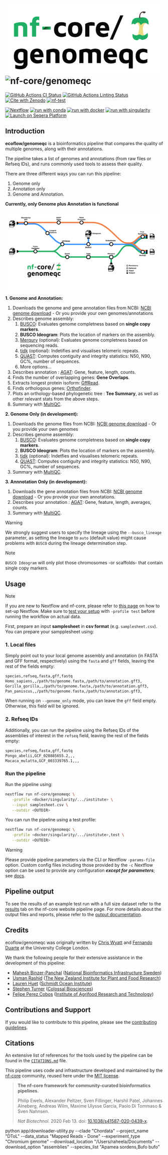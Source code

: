 # ![nf-core/genomeqc](docs/images/nf-core-genomeqc_logo_light.png#gh-light-mode-only) ![nf-core/genomeqc](docs/images/nf-core-genomeqc_logo_dark.png#gh-dark-mode-only)

[![GitHub Actions CI Status](https://github.com/ecoflow/genomeqc/actions/workflows/ci.yml/badge.svg)](https://github.com/ecoflow/genomeqc/actions/workflows/ci.yml)
[![GitHub Actions Linting Status](https://github.com/ecoflow/genomeqc/actions/workflows/linting.yml/badge.svg)](https://github.com/ecoflow/genomeqc/actions/workflows/linting.yml)[![Cite with Zenodo](http://img.shields.io/badge/DOI-10.5281/zenodo.XXXXXXX-1073c8?labelColor=000000)](https://doi.org/10.5281/zenodo.XXXXXXX)
[![nf-test](https://img.shields.io/badge/unit_tests-nf--test-337ab7.svg)](https://www.nf-test.com)

[![Nextflow](https://img.shields.io/badge/nextflow%20DSL2-%E2%89%A523.04.0-23aa62.svg)](https://www.nextflow.io/)
[![run with conda](http://img.shields.io/badge/run%20with-conda-3EB049?labelColor=000000&logo=anaconda)](https://docs.conda.io/en/latest/)
[![run with docker](https://img.shields.io/badge/run%20with-docker-0db7ed?labelColor=000000&logo=docker)](https://www.docker.com/)
[![run with singularity](https://img.shields.io/badge/run%20with-singularity-1d355c.svg?labelColor=000000)](https://sylabs.io/docs/)
[![Launch on Seqera Platform](https://img.shields.io/badge/Launch%20%F0%9F%9A%80-Seqera%20Platform-%234256e7)](https://cloud.seqera.io/launch?pipeline=https://github.com/ecoflow/genomeqc)

## Introduction

**ecoflow/genomeqc** is a bioinformatics pipeline that compares the quality of multiple genomes, along with their annotations.

The pipeline takes a list of genomes and annotations (from raw files or Refseq IDs), and runs commonly used tools to assess their quality.

There are three different ways you can run this pipeline:
 1. Genome only
 2. Annotation only
 3. Genome and Annotation.

**Currently, only Genome plus Annotation is functional**

<!-- TODO nf-core:
For an example, see https://github.com/nf-core/rnaseq/blob/master/README.md#introduction
-->

<!-- TODO nf-core: Include a figure that guides the user through the major workflow steps. Many nf-core
     workflows use the "tube map" design for that. See https://nf-co.re/docs/contributing/design_guidelines#examples for examples.
-->

![pipeline_diagram](docs/images/nf-core-genomeqc_metro_map_v2.png)

**1. Genome and Annotation:**
1. Downloads the genome and gene annotation files from NCBI: [NCBI genome download](https://github.com/kblin/ncbi-genome-download) - Or you provide your own genomes/annotations
2. Describes genome assembly:
   1. [BUSCO](https://busco.ezlab.org/): Evaluates genome completness based on **single copy markers**.
   2. **BUSCO Ideogram**: Plots the location of markers on the assembly.
   3. [Merqury](https://github.com/marbl/merqury) (optional): Evaluates genome completness based on sequencing reads.
   4. [tidk](https://github.com/tolkit/telomeric-identifier) (optional): Indetifies and visualises telomeric repeats.
   5. [QUAST](https://github.com/ablab/quast): Computes contiguity and integrity statistics: N50, N90, GC%, number of sequences.
   6. More options...
3. Describes annotation : [AGAT](https://agat.readthedocs.io/en/latest/): Gene, feature, length, counts.
4. Finds the number of overlapping genes: **Gene Overlaps**.
5. Extracts longest protein isoform: [GffRead](https://github.com/gpertea/gffread).
6. Finds orthologous genes: [Orthofinder](https://github.com/davidemms/OrthoFinder).
7. Plots an orthology-based phylogenetic tree : **Tee Summary**, as well as other relevant stats from the above steps.
8. Summary with [MultiQC](http://multiqc.info).

**2. Genome Only (in development):**
1. Downloads the genome files from NCBI: [NCBI genome download](https://github.com/kblin/ncbi-genome-download) - Or you provide your own genomes
2. Describes genome assembly:
   1. [BUSCO](https://busco.ezlab.org/): Evaluates genome completness based on **single copy markers**.
   2. **BUSCO Ideogram**: Plots the location of markers on the assembly.
   3. [tidk](https://github.com/tolkit/telomeric-identifier) (optional): Indetfies and visualises telomeric repeats.
   3. [QUAST](https://github.com/ablab/quast): Computes contiguity and integrity statistics: N50, N90, GC%, number of sequences.
3. Summary with [MultiQC](http://multiqc.info).

**3. Annnotation Only (in development):**
1. Downloads the gene annotation files from NCBI: [NCBI genome download](https://github.com/kblin/ncbi-genome-download) - Or you provide your own annotations.
2. Describes your annotation : [AGAT](https://agat.readthedocs.io/en/latest/): Gene, feature, length, averages, counts.
3. Summary with [MultiQC](http://multiqc.info).

> [!WARNING]
> We strongly suggest users to specify the lineage using the `--busco_lineage` parameter, as setting the lineage to `auto` (default value) might cause problems with `BUSCO` during the lineage determination step.

> [!NOTE]
> `BUSCO Ideogram` will only plot those chromosomes -or scaffolds- that contain single copy markers.

## Usage

> [!NOTE]
> If you are new to Nextflow and nf-core, please refer to [this page](https://nf-co.re/docs/usage/installation) on how to set-up Nextflow. Make sure to [test your setup](https://nf-co.re/docs/usage/introduction#how-to-run-a-pipeline) with `-profile test` before running the workflow on actual data.

First, prepare an input **samplesheet** in **csv format** (e.g. `samplesheet.csv`). You can prepare your sampplesheet using:

###  1. Local files

Simply point out to your local genome assembly and annotation (in FASTA and GFF format, respectively) using the `fasta` and `gff` fields, leaving the rest of the fields empty:

```csv
species,refseq,fasta,gff,fastq
Homo_sapiens,,/path/to/genome.fasta,/path/to/annotation.gff3,
Gorilla_gorilla,,/path/to/genome.fasta,/path/to/annotation.gff3,
Pan_paniscus,,/path/to/genome.fasta,/path/to/annotation.gff3,
```

When running on ``--genome_only`` mode, you can leave the `gff` field empty. Otherwise, this field will be ignored.

### 2. Refseq IDs

Additionally, you can run the pipeline using the Refseq IDs of the assemblies of interest in the `refseq` field, leaving the rest of the fields empty:

```csv
species,refseq,fasta,gff,fastq
Pongo_abelii,GCF_028885655.2,,,
Macaca_mulatta,GCF_003339765.1,,,
```

### Run the pipeline

<!--
You can mix the two input types **(in development)**.
-->

Run the pipeline using:

```bash
nextflow run nf-core/genomeqc \
   -profile <docker/singularity/.../institute> \
   --input samplesheet.csv \
   --outdir <OUTDIR>
```

You can run the pipeline using a test profile:

```bash
nextflow run nf-core/genomeqc \
   -profile <docker/singularity/.../institute>,test \
   --outdir <OUTDIR>
```

<!-- TODO nf-core: update the following command to include all required parameters for a minimal example -->

> [!WARNING]
> Please provide pipeline parameters via the CLI or Nextflow `-params-file` option. Custom config files including those provided by the `-c` Nextflow option can be used to provide any configuration _**except for parameters**_;
> see [docs](https://nf-co.re/usage/configuration#custom-configuration-files).

## Pipeline output

To see the results of an example test run with a full size dataset refer to the [results](https://nf-co.re/genomeqc/results) tab on the nf-core website pipeline page.
For more details about the output files and reports, please refer to the
[output documentation](https://nf-co.re/genomeqc/output).

## Credits

ecoflow/genomeqc was originally written by [Chris Wyatt](https://github.com/chriswyatt1) and [Fernando Duarte](https://github.com/FernandoDuarteF) at the University College London.

We thank the following people for their extensive assistance in the development of this pipeline:

- [Mahesh Binzer-Panchal](https://github.com/mahesh-panchal) ([National Bioinformatics Infrastructure Sweden](https://nbis.se/))
- [Usman Rashid](https://github.com/GallVp) ([The New Zealand Institute for Plant and Food Research](https://www.plantandfood.com/en-nz/))
- [Lauren Huet](https://github.com/LaurenHuet) ([Schmidt Ocean Institute](https://schmidtocean.org/))
- [Stephen Turner](https://github.com/stephenturner/) ([Colossal Biosciences](https://colossal.com/))
- [Felipe Perez Cobos](https://github.com/fperezcobos) ([Institute of Agrifood Research and Technology](https://www.irta.cat/en/))

<!-- TODO nf-core: If applicable, make list of people who have also contributed -->

## Contributions and Support

If you would like to contribute to this pipeline, please see the [contributing guidelines](.github/CONTRIBUTING.md).

## Citations

<!-- TODO nf-core: Add citation for pipeline after first release. Uncomment lines below and update Zenodo doi and badge at the top of this file. -->
<!-- If you use ecoflow/genomeqc for your analysis, please cite it using the following doi: [10.5281/zenodo.XXXXXX](https://doi.org/10.5281/zenodo.XXXXXX) -->

<!-- TODO nf-core: Add bibliography of tools and data used in your pipeline -->

An extensive list of references for the tools used by the pipeline can be found in the [`CITATIONS.md`](CITATIONS.md) file.

This pipeline uses code and infrastructure developed and maintained by the [nf-core](https://nf-co.re) community, reused here under the [MIT license](https://github.com/nf-core/tools/blob/master/LICENSE).

> **The nf-core framework for community-curated bioinformatics pipelines.**
>
> Philip Ewels, Alexander Peltzer, Sven Fillinger, Harshil Patel, Johannes Alneberg, Andreas Wilm, Maxime Ulysse Garcia, Paolo Di Tommaso & Sven Nahnsen.
>
> _Nat Biotechnol._ 2020 Feb 13. doi: [10.1038/s41587-020-0439-x](https://dx.doi.org/10.1038/s41587-020-0439-x).


python  app/downloader-utility.py --clade "Chordata" --project_name "DToL" --data_status "Mapped Reads - Done" --experiment_type "Chromium genome"  --download_location "/Users/raheela/Documents" --download_option "assemblies" --species_list "Apamea sordens,Bufo bufo"